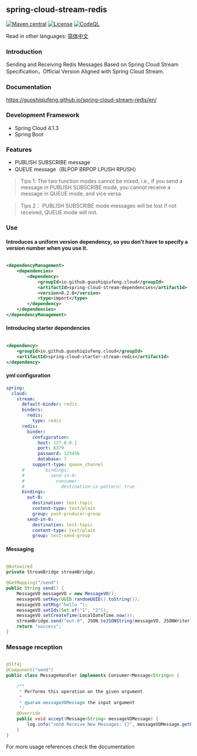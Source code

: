 ## spring-cloud-stream-redis

[![Maven central](https://img.shields.io/maven-central/v/io.github.guoshiqiufeng.cloud/spring-cloud-starter-stream-redis.svg?style=flat-square)](https://search.maven.org/search?q=g:io.github.guoshiqiufeng.cloud%20AND%20a:spring-cloud-starter-stream-redis)
[![License](https://img.shields.io/:license-apache-brightgreen.svg?style=flat-square)](http://www.apache.org/licenses/LICENSE-2.0.html)
[![CodeQL](https://github.com/guoshiqiufeng/spring-cloud-stream-redis/actions/workflows/github-code-scanning/codeql/badge.svg)](https://github.com/guoshiqiufeng/spring-cloud-stream-redis/actions/workflows/github-code-scanning/codeql)

Read in other languages: [简体中文](README-zh.md)

### Introduction

Sending and Receiving Redis Messages Based on Spring Cloud Stream Specification，Official Version Aligned with Spring
Cloud Stream.

### Documentation

https://guoshiqiufeng.github.io/spring-cloud-stream-redis/en/

### Development Framework

- Spring Cloud 4.1.3
- Spring Boot

### Features

- PUBLISH SUBSCRIBE message
- QUEUE message（BLPOP BRPOP LPUSH RPUSH）

> Tips 1: The two function modes cannot be mixed, i.e., if you send a message in PUBLISH SUBSCRIBE mode, you cannot
> receive a message in QUEUE mode, and vice versa.

> Tips 2： PUBLISH SUBSCRIBE mode messages will be lost if not received, QUEUE mode will not.

### Use

#### Introduces a uniform version dependency, so you don't have to specify a version number when you use it.

```xml

<dependencyManagement>
    <dependencies>
        <dependency>
            <groupId>io.github.guoshiqiufeng.cloud</groupId>
            <artifactId>spring-cloud-stream-dependencies</artifactId>
            <version>0.2.0</version>
            <type>import</type>
        </dependency>
    </dependencies>
</dependencyManagement>
```

#### Introducing starter dependencies

```xml

<dependency>
    <groupId>io.github.guoshiqiufeng.cloud</groupId>
    <artifactId>spring-cloud-starter-stream-redis</artifactId>
</dependency>
```

#### yml configuration

```yaml
spring:
  cloud:
    stream:
      default-binder: redis
      binders:
        redis:
          type: redis
      redis:
        binder:
          configuration:
            host: 127.0.0.1
            port: 6379
            password: 123456
            database: 7
          support-type: queue_channel
      #        bindings:
      #          send-in-0:
      #            consumer:
      #              destination-is-pattern: true
      bindings:
        out-0:
          destination: test-topic
          content-type: text/plain
          group: push-producer-group
        send-in-0:
          destination: test-topic
          content-type: text/plain
          group: test-send-group
```

#### Messaging

```java

@Autowired
private StreamBridge streamBridge;

@GetMapping("/send")
public String send() {
    MessageVO messageVO = new MessageVO();
    messageVO.setKey(UUID.randomUUID().toString());
    messageVO.setMsg("hello ");
    messageVO.setIds(Set.of("1", "2"));
    messageVO.setCreateTime(LocalDateTime.now());
    streamBridge.send("out-0", JSON.toJSONString(messageVO, JSONWriter.Feature.WriteClassName));
    return "success";
}
```

### Message reception

```java

@Slf4j
@Component("send")
public class MessageHandler implements Consumer<Message<String>> {

    /**
     * Performs this operation on the given argument.
     *
     * @param messageVOMessage the input argument
     */
    @Override
    public void accept(Message<String> messageVOMessage) {
        log.info("send Receive New Messages: {}", messageVOMessage.getPayload());
    }
}
```

For more usage references check the documentation
